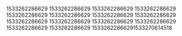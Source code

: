 1533262286629
1533262286629
1533262286629
1533262286629
1533262286629
1533262286629
1533262286629
1533262286629
1533262286629
1533262286629
1533262286629
1533262286629
1533262286629
1533262286629
15332622866291533270614518